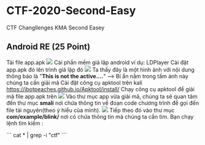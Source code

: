 # CTF-2020-Second-Easy
CTF Changllenges KMA Second Easey
## Android RE (25 Point)
Tải file app.apk 
<img src="https://i.imgur.com/vChmoth.png" />
Cài phần mềm giả lập android ví dụ: LDPlayer
Cài đặt app.apk đó lên trình giả lập đó
<img src="https://i.imgur.com/UpzCMHI.png" />
Ta thấy đây là một hình ảnh với nội dung thông báo là "**This is not the active....**" --> Bí ẩn nằm trong tấm ảnh này chúng ta cần giải mã
Cài đặt công cụ apktool trên kali https://ibotpeaches.github.io/Apktool/install/
Chạy công cụ apktool để giải mã file app.apk trên
<img src="https://i.imgur.com/nmMOXPS.png" />
Vào thư mục app vừa giải mã, chúng ta sẽ quan tâm đến thư mục **smali** nơi chứa thông tin về đoạn code chương trình để gọi đến file tài nguyên(theo ý hiểu của mình). 
<img src="https://i.imgur.com/X8hsj4V.png" />
Tiếp theo đó vào thư mục **com/example/blink/** nơi có chứa thông tin mà chúng ta cần tìm.
Bạn chạy lệnh tìm kiếm : 
<p>``` cat * | grep -i "ctf" ```</p>

